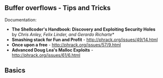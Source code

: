 ## Buffer overflows - Tips and Tricks

Documentation:

* **The Shellcoder's Handbook: Discovery and Exploiting Security Holes** by *Chris Anley, Felix Linder, and Gerardo Richarte**
* **Smashing stack for Fun and Profit** - http://phrack.org/issues/49/14.html
* **Once upon a free** - http://phrack.org/issues/57/9.html
* **Advanced Doug Lea's Malloc Exploits** - http://phrack.org/issues/61/6.html

## Basics

